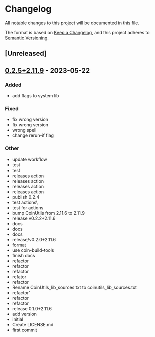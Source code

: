 # Changelog
All notable changes to this project will be documented in this file.

The format is based on [Keep a Changelog](https://keepachangelog.com/en/1.0.0/),
and this project adheres to [Semantic Versioning](https://semver.org/spec/v2.0.0.html).

## [Unreleased]

## [0.2.5+2.11.9](https://github.com/Maroon502/coinutils-src/compare/v0.2.4+2.11.9...v0.2.5+2.11.9) - 2023-05-22

### Added
- add flags to system lib

### Fixed
- fix wrong version
- fix wrong version
- wrong spell
- change rerun-if flag

### Other
- update workflow
- test
- test
- releases action
- releases action
- releases action
- releases action
- publish 0.2.4
- test actions\
- test for actions
- bump CoinUtils from 2.11.6 to 2.11.9
- release v0.2.2+2.11.6
- docs
- docs
- docs
- release/v0.2.0+2.11.6
- format
- use coin-build-tools
- finish docs
- refactor
- refactor
- refactor
- refator
- refactor
- Rename CoinUtils_lib_sources.txt to coinutils_lib_sources.txt
- refactor'
- refactor
- refactor
- release 0.1.0+2.11.6
- add version
- initial
- Create LICENSE.md
- first commit
